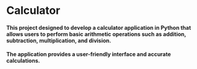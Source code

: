 <h1> Calculator
<h4> <p>This project designed to develop a calculator application in Python that
allows users to perform basic arithmetic operations such as addition, subtraction,
multiplication, and division. </p>
<h4>The application provides a user-friendly interface and
accurate calculations.